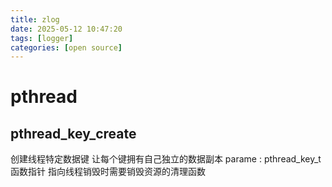 ```yaml
---
title: zlog
date: 2025-05-12 10:47:20
tags: [logger]            
categories: [open source]          
---
```




# pthread

## pthread_key_create 
创建线程特定数据键 让每个键拥有自己独立的数据副本
parame : pthread_key_t  
        函数指针 指向线程销毁时需要销毁资源的清理函数


        